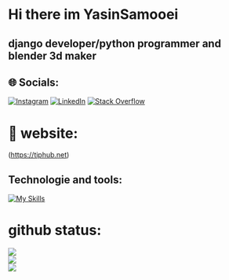 
# Hi there im YasinSamooei
## django developer/python programmer and blender 3d maker
## 🌐 Socials:
[![Instagram](https://img.shields.io/badge/Instagram-%23E4405F.svg?logo=Instagram&logoColor=white)](https://instagram.com/y.electrocode) [![LinkedIn](https://img.shields.io/badge/LinkedIn-%230077B5.svg?logo=linkedin&logoColor=white)](https://linkedin.com/in/yasin-samooei)
[![Stack Overflow](https://img.shields.io/badge/-Stackoverflow-FE7A16?logo=stack-overflow&logoColor=white)](https://stackoverflow.com/users/18289622/yasinsamooei)
# 🔴 website:
(https://tiphub.net)
## Technologie and tools:
[![My Skills](https://skillicons.dev/icons?i=python,django,html,css,bootstrap,git,github,blender,aftereffects,photoshop,pr,mysql,vscode)](https://skillicons.dev)
# github status:
![](https://github-readme-stats.vercel.app/api?username=YasinSamooei&theme=dark&hide_border=false&include_all_commits=true&count_private=true)<br/>
![](https://github-readme-streak-stats.herokuapp.com/?user=YasinSamooei&theme=dark&hide_border=false)<br/>
![](https://github-readme-stats.vercel.app/api/top-langs/?username=YasinSamooei&theme=dark&hide_border=false&include_all_commits=true&count_private=true&layout=compact)
